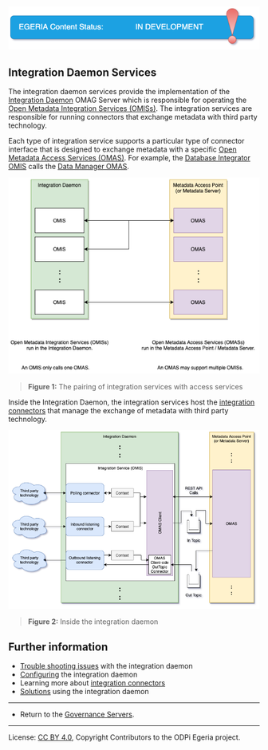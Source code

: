 <!-- SPDX-License-Identifier: CC-BY-4.0 -->
<!-- Copyright Contributors to the ODPi Egeria project 2020. -->

![InDev](../../../open-metadata-publication/website/images/egeria-content-status-in-development.png#pagewidth)

## Integration Daemon Services

The integration daemon services provide the implementation
of the [Integration Daemon](../../admin-services/docs/concepts/integration-daemon.md)
OMAG Server which is responsible for operating the 
[Open Metadata Integration Services (OMISs)](../../integration-services).
The integration services are responsible for running connectors that exchange metadata with third party
technology.

Each type of integration service supports a particular type of connector interface that is designed to exchange
metadata with a specific [Open Metadata Access Services (OMAS)](../../access-services).
For example, the [Database Integrator OMIS](../../integration-services/database-integrator) calls the
[Data Manager OMAS](../../access-services/data-manager).

![Figure 1](docs/omis-omas-pair.png)
> **Figure 1:** The pairing of integration services with access services

Inside the Integration Daemon, the integration services
host the [integration connectors](docs/integration-connector.md) that manage the
exchange of metadata with third party technology. 

![Figure 2](docs/inside-integration-daemon.png)
> **Figure 2:** Inside the integration daemon


## Further information

* [Trouble shooting issues](../../../open-metadata-publication/website/diagnostic-guide/integration-daemon-diagnostic-guide.md) with the integration daemon
* [Configuring](../../admin-services/docs/concepts/integration-daemon.md) the integration daemon
* Learning more about [integration connectors](docs/integration-connector.md)
* [Solutions](../../../open-metadata-publication/website/solutions/data-manager-integration) using the integration daemon

----
* Return to the [Governance Servers](.).

----
License: [CC BY 4.0](https://creativecommons.org/licenses/by/4.0/),
Copyright Contributors to the ODPi Egeria project.